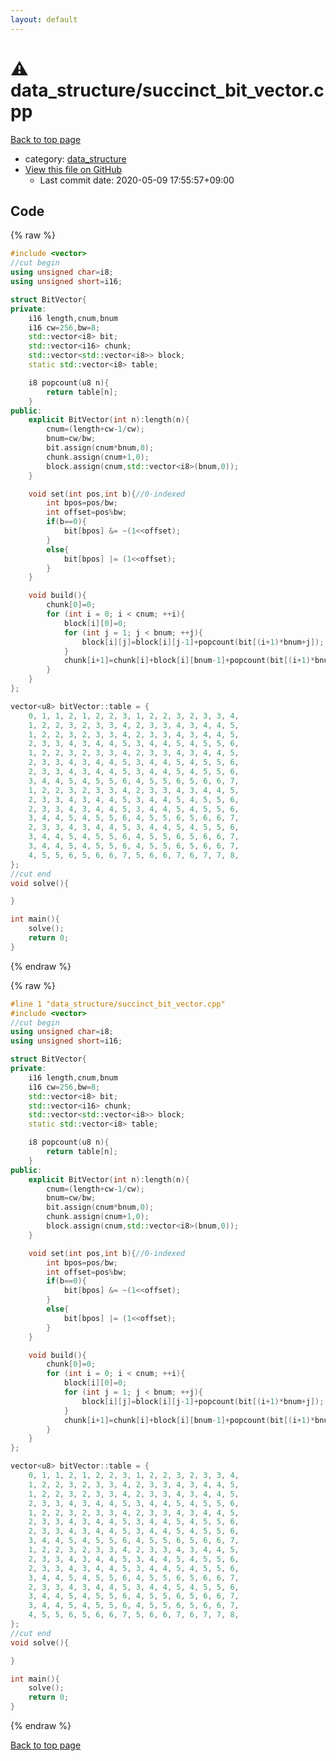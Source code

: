 ```yaml
---
layout: default
---
```


<!-- mathjax config similar to math.stackexchange -->
<script type="text/javascript" async
  src="https://cdnjs.cloudflare.com/ajax/libs/mathjax/2.7.5/MathJax.js?config=TeX-MML-AM_CHTML">
</script>
<script type="text/x-mathjax-config">
  MathJax.Hub.Config({
    TeX: { equationNumbers: { autoNumber: "AMS" }},
    tex2jax: {
      inlineMath: [ ['$','$'] ],
      processEscapes: true
    },
    "HTML-CSS": { matchFontHeight: false },
    displayAlign: "left",
    displayIndent: "2em"
  });
</script>

<script type="text/javascript" src="https://cdnjs.cloudflare.com/ajax/libs/jquery/3.4.1/jquery.min.js"></script>
<script src="https://cdn.jsdelivr.net/npm/jquery-balloon-js@1.1.2/jquery.balloon.min.js" integrity="sha256-ZEYs9VrgAeNuPvs15E39OsyOJaIkXEEt10fzxJ20+2I=" crossorigin="anonymous"></script>
<script type="text/javascript" src="../../assets/js/copy-button.js"></script>
<link rel="stylesheet" href="../../assets/css/copy-button.css" />


# :warning: data_structure/succinct_bit_vector.cpp

<a href="../../index.html">Back to top page</a>

* category: <a href="../../index.html#c8f6850ec2ec3fb32f203c1f4e3c2fd2">data_structure</a>
* <a href="{{ site.github.repository_url }}/blob/master/data_structure/succinct_bit_vector.cpp">View this file on GitHub</a>
    - Last commit date: 2020-05-09 17:55:57+09:00




## Code

<a id="unbundled"></a>
{% raw %}
```cpp
#include <vector>
//cut begin
using unsigned char=i8;
using unsigned short=i16;

struct BitVector{
private:
    i16 length,cnum,bnum
    i16 cw=256,bw=8;
    std::vector<i8> bit;
    std::vector<i16> chunk;
    std::vector<std::vector<i8>> block;
    static std::vector<i8> table;

    i8 popcount(u8 n){
        return table[n];
    }
public:
    explicit BitVector(int n):length(n){
        cnum=(length+cw-1/cw);
        bnum=cw/bw;
        bit.assign(cnum*bnum,0);
        chunk.assign(cnum+1,0);
        block.assign(cnum,std::vector<i8>(bnum,0));
    }

    void set(int pos,int b){//0-indexed
        int bpos=pos/bw;
        int offset=pos%bw;
        if(b==0){
            bit[bpos] &= ~(1<<offset);
        }
        else{
            bit[bpos] |= (1<<offset);
        }
    }

    void build(){
        chunk[0]=0;
        for (int i = 0; i < cnum; ++i){
            block[i][0]=0;
            for (int j = 1; j < bnum; ++j){
                block[i][j]=block[i][j-1]+popcount(bit[(i+1)*bnum+j]);
            }
            chunk[i+1]=chunk[i]+block[i][bnum-1]+popcount(bit[(i+1)*bnum-1]);
        }
    }
};

vector<u8> bitVector::table = {
    0, 1, 1, 2, 1, 2, 2, 3, 1, 2, 2, 3, 2, 3, 3, 4, 
    1, 2, 2, 3, 2, 3, 3, 4, 2, 3, 3, 4, 3, 4, 4, 5, 
    1, 2, 2, 3, 2, 3, 3, 4, 2, 3, 3, 4, 3, 4, 4, 5, 
    2, 3, 3, 4, 3, 4, 4, 5, 3, 4, 4, 5, 4, 5, 5, 6, 
    1, 2, 2, 3, 2, 3, 3, 4, 2, 3, 3, 4, 3, 4, 4, 5, 
    2, 3, 3, 4, 3, 4, 4, 5, 3, 4, 4, 5, 4, 5, 5, 6, 
    2, 3, 3, 4, 3, 4, 4, 5, 3, 4, 4, 5, 4, 5, 5, 6, 
    3, 4, 4, 5, 4, 5, 5, 6, 4, 5, 5, 6, 5, 6, 6, 7, 
    1, 2, 2, 3, 2, 3, 3, 4, 2, 3, 3, 4, 3, 4, 4, 5, 
    2, 3, 3, 4, 3, 4, 4, 5, 3, 4, 4, 5, 4, 5, 5, 6, 
    2, 3, 3, 4, 3, 4, 4, 5, 3, 4, 4, 5, 4, 5, 5, 6, 
    3, 4, 4, 5, 4, 5, 5, 6, 4, 5, 5, 6, 5, 6, 6, 7, 
    2, 3, 3, 4, 3, 4, 4, 5, 3, 4, 4, 5, 4, 5, 5, 6, 
    3, 4, 4, 5, 4, 5, 5, 6, 4, 5, 5, 6, 5, 6, 6, 7, 
    3, 4, 4, 5, 4, 5, 5, 6, 4, 5, 5, 6, 5, 6, 6, 7, 
    4, 5, 5, 6, 5, 6, 6, 7, 5, 6, 6, 7, 6, 7, 7, 8, 
};
//cut end
void solve(){

}

int main(){
    solve();
    return 0;
}
```
{% endraw %}

<a id="bundled"></a>
{% raw %}
```cpp
#line 1 "data_structure/succinct_bit_vector.cpp"
#include <vector>
//cut begin
using unsigned char=i8;
using unsigned short=i16;

struct BitVector{
private:
    i16 length,cnum,bnum
    i16 cw=256,bw=8;
    std::vector<i8> bit;
    std::vector<i16> chunk;
    std::vector<std::vector<i8>> block;
    static std::vector<i8> table;

    i8 popcount(u8 n){
        return table[n];
    }
public:
    explicit BitVector(int n):length(n){
        cnum=(length+cw-1/cw);
        bnum=cw/bw;
        bit.assign(cnum*bnum,0);
        chunk.assign(cnum+1,0);
        block.assign(cnum,std::vector<i8>(bnum,0));
    }

    void set(int pos,int b){//0-indexed
        int bpos=pos/bw;
        int offset=pos%bw;
        if(b==0){
            bit[bpos] &= ~(1<<offset);
        }
        else{
            bit[bpos] |= (1<<offset);
        }
    }

    void build(){
        chunk[0]=0;
        for (int i = 0; i < cnum; ++i){
            block[i][0]=0;
            for (int j = 1; j < bnum; ++j){
                block[i][j]=block[i][j-1]+popcount(bit[(i+1)*bnum+j]);
            }
            chunk[i+1]=chunk[i]+block[i][bnum-1]+popcount(bit[(i+1)*bnum-1]);
        }
    }
};

vector<u8> bitVector::table = {
    0, 1, 1, 2, 1, 2, 2, 3, 1, 2, 2, 3, 2, 3, 3, 4, 
    1, 2, 2, 3, 2, 3, 3, 4, 2, 3, 3, 4, 3, 4, 4, 5, 
    1, 2, 2, 3, 2, 3, 3, 4, 2, 3, 3, 4, 3, 4, 4, 5, 
    2, 3, 3, 4, 3, 4, 4, 5, 3, 4, 4, 5, 4, 5, 5, 6, 
    1, 2, 2, 3, 2, 3, 3, 4, 2, 3, 3, 4, 3, 4, 4, 5, 
    2, 3, 3, 4, 3, 4, 4, 5, 3, 4, 4, 5, 4, 5, 5, 6, 
    2, 3, 3, 4, 3, 4, 4, 5, 3, 4, 4, 5, 4, 5, 5, 6, 
    3, 4, 4, 5, 4, 5, 5, 6, 4, 5, 5, 6, 5, 6, 6, 7, 
    1, 2, 2, 3, 2, 3, 3, 4, 2, 3, 3, 4, 3, 4, 4, 5, 
    2, 3, 3, 4, 3, 4, 4, 5, 3, 4, 4, 5, 4, 5, 5, 6, 
    2, 3, 3, 4, 3, 4, 4, 5, 3, 4, 4, 5, 4, 5, 5, 6, 
    3, 4, 4, 5, 4, 5, 5, 6, 4, 5, 5, 6, 5, 6, 6, 7, 
    2, 3, 3, 4, 3, 4, 4, 5, 3, 4, 4, 5, 4, 5, 5, 6, 
    3, 4, 4, 5, 4, 5, 5, 6, 4, 5, 5, 6, 5, 6, 6, 7, 
    3, 4, 4, 5, 4, 5, 5, 6, 4, 5, 5, 6, 5, 6, 6, 7, 
    4, 5, 5, 6, 5, 6, 6, 7, 5, 6, 6, 7, 6, 7, 7, 8, 
};
//cut end
void solve(){

}

int main(){
    solve();
    return 0;
}

```
{% endraw %}

<a href="../../index.html">Back to top page</a>

